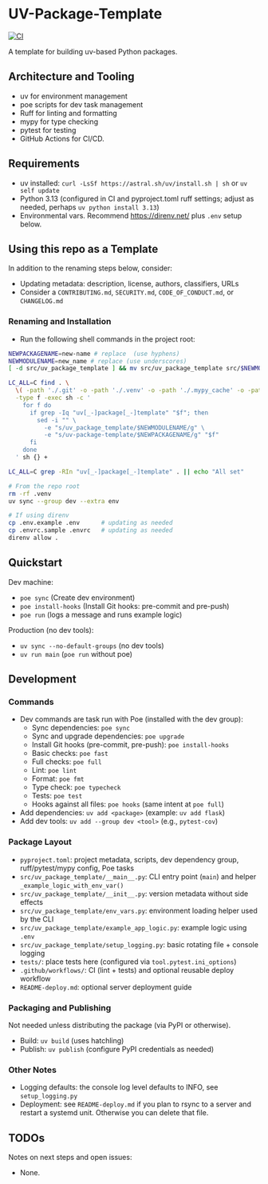 # UV-Package-Template

[![CI](https://github.com/sirbuffalo/uv_package_template/actions/workflows/ci.yml/badge.svg)](https://github.com/sirbuffalo/uv_package_template/actions/workflows/ci.yml)

A template for building uv-based Python packages.

## Architecture and Tooling

- uv for environment management
- poe scripts for dev task management
- Ruff for linting and formatting
- mypy for type checking
- pytest for testing
- GitHub Actions for CI/CD.

## Requirements

- uv installed: `curl -LsSf https://astral.sh/uv/install.sh | sh` or `uv self update`
- Python 3.13 (configured in CI and pyproject.toml ruff settings; adjust as needed, perhaps `uv python install 3.13`)
- Environmental vars. Recommend https://direnv.net/ plus `.env` setup below.

## Using this repo as a Template

In addition to the renaming steps below, consider:

- Updating metadata: description, license, authors, classifiers, URLs
- Consider a `CONTRIBUTING.md`, `SECURITY.md`, `CODE_OF_CONDUCT.md`, or `CHANGELOG.md`

### Renaming and Installation

- Run the following shell commands in the project root:

```bash
NEWPACKAGENAME=new-name # replace  (use hyphens)
NEWMODULENAME=new_name # replace (use underscores)
[ -d src/uv_package_template ] && mv src/uv_package_template src/$NEWMODULENAME
```

```bash
LC_ALL=C find . \
  \( -path './.git' -o -path './.venv' -o -path './.mypy_cache' -o -path './.ruff_cache' -o -path './.pytest_cache' -o -path './dist' -o -path './build' \) -prune -o \
  -type f -exec sh -c '
    for f do
      if grep -Iq "uv[_-]package[_-]template" "$f"; then
        sed -i "" \
          -e "s/uv_package_template/$NEWMODULENAME/g" \
          -e "s/uv-package-template/$NEWPACKAGENAME/g" "$f"
      fi
    done
  ' sh {} +
```

```bash
LC_ALL=C grep -RIn "uv[_-]package[_-]template" . || echo "All set"
```

```bash
# From the repo root
rm -rf .venv
uv sync --group dev --extra env
```

```bash
# If using direnv
cp .env.example .env      # updating as needed
cp .envrc.sample .envrc   # updating as needed
direnv allow .
```

## Quickstart

Dev machine:

- `poe sync` (Create dev environment)
- `poe install-hooks` (Install Git hooks: pre-commit and pre-push)
- `poe run` (logs a message and runs example logic)

Production (no dev tools):

- `uv sync --no-default-groups` (no dev tools)
- `uv run main` (`poe run` without poe)

## Development

### Commands

- Dev commands are task run with Poe (installed with the dev group):
  - Sync dependencies: `poe sync`
  - Sync and upgrade dependencies: `poe upgrade`
  - Install Git hooks (pre-commit, pre-push): `poe install-hooks`
  - Basic checks: `poe fast`
  - Full checks: `poe full`
  - Lint: `poe lint`
  - Format: `poe fmt`
  - Type check: `poe typecheck`
  - Tests: `poe test`
  - Hooks against all files: `poe hooks` (same intent at `poe full`)
- Add dependencies: `uv add <package>` (example: `uv add flask`)
- Add dev tools: `uv add --group dev <tool>` (e.g., `pytest-cov`)

### Package Layout

- `pyproject.toml`: project metadata, scripts, dev dependency group, ruff/pytest/mypy config, Poe tasks
- `src/uv_package_template/__main__.py`: CLI entry point (`main`) and helper `_example_logic_with_env_var()`
- `src/uv_package_template/__init__.py`: version metadata without side effects
- `src/uv_package_template/env_vars.py`: environment loading helper used by the CLI
- `src/uv_package_template/example_app_logic.py`: example logic using `.env`
- `src/uv_package_template/setup_logging.py`: basic rotating file + console logging
- `tests/`: place tests here (configured via `tool.pytest.ini_options`)
- `.github/workflows/`: CI (lint + tests) and optional reusable deploy workflow
- `README-deploy.md`: optional server deployment guide

### Packaging and Publishing

Not needed unless distributing the package (via PyPI or otherwise).

- Build: `uv build` (uses hatchling)
- Publish: `uv publish` (configure PyPI credentials as needed)

### Other Notes

- Logging defaults: the console log level defaults to INFO, see `setup_logging.py`
- Deployment: see `README-deploy.md` if you plan to rsync to a server and restart a systemd unit. Otherwise you can delete that file.

## TODOs

Notes on next steps and open issues:

- None.
